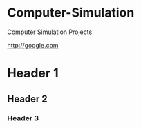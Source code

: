 # Computer-Simulation
Computer Simulation Projects


http://google.com

# Header 1
## Header 2
### Header 3
